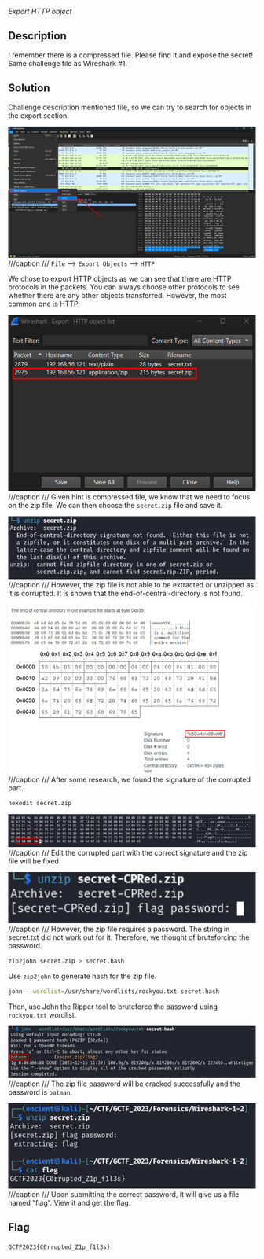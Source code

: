 *Export HTTP object*

## Description
I remember there is a compressed file. Please find it and expose the secret! Same challenge file as Wireshark #1.

## Solution
Challenge description mentioned file, so we can try to search for objects in the export section.

![](wireshark-2-1.png)
///caption
///
`File` --> `Export Objects` --> `HTTP`

We chose to export HTTP objects as we can see that there are HTTP protocols in the packets. You can always choose other protocols to see whether there are any other objects transferred. However, the most common one is HTTP.

![](wireshark-2-2.png)
///caption
///
Given hint is compressed file, we know that we need to focus on the zip file. We can then choose the `secret.zip` file and save it.

![](wireshark-2-3.png)
///caption
///
However, the zip file is not able to be extracted or unzipped as it is corrupted. It is shown that the end-of-central-directory is not found.

![](wireshark-2-4.png)
///caption
///
After some research, we found the signature of the corrupted part.

```bash {frame="none"}
hexedit secret.zip
```
![](wireshark-2-8.png)
///caption
///
Edit the corrupted part with the correct signature and the zip file will be fixed.

![](wireshark-2-5.png)
///caption
///
However, the zip file requires a password. The string in secret.txt did not work out for it. Therefore, we thought of bruteforcing the password.

```bash {frame="none"}
zip2john secret.zip > secret.hash
```
Use `zip2john` to generate hash for the zip file.

```bash {frame="none"}
john --wordlist=/usr/share/wordlists/rockyou.txt secret.hash
```
Then, use John the Ripper tool to bruteforce the password using `rockyou.txt` wordlist.

![](wireshark-2-6.png)
///caption
///
The zip file password will be cracked successfully and the password is `batman`.

![](wireshark-2-7.png)
///caption
///
Upon submitting the correct password, it will give us a file named “flag”. View it and get the flag.

## Flag
`GCTF2023{C0rrupted_Z1p_f1l3s}`